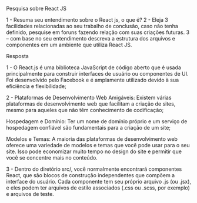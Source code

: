 Pesquisa sobre React JS

1 - Resuma seu entendimento sobre o React js, o que é?
2 - Eleja 3 facilidades relacionadas ao seu trabalho de conclusão, caso não tenha definido, pesquise em foruns fazendo relação com suas criações futuras.
3 – com base no seu entendimento descreva a estrutura dos arquivos e componentes em um ambiente que utiliza React JS.

Resposta

1 - O React.js é uma biblioteca JavaScript de código aberto que é usada principalmente para construir interfaces de usuário ou componentes de UI. Foi desenvolvido pelo Facebook e é amplamente utilizado devido à sua eficiência e flexibilidade;

2 - Plataformas de Desenvolvimento Web Amigáveis: Existem várias plataformas de desenvolvimento web que facilitam a criação de sites, mesmo para aqueles que não têm conhecimento de codificação;

Hospedagem e Domínio: Ter um nome de domínio próprio e um serviço de hospedagem confiável são fundamentais para a criação de um site;

Modelos e Temas: A maioria das plataformas de desenvolvimento web oferece uma variedade de modelos e temas que você pode usar para o seu site. Isso pode economizar muito tempo no design do site e permitir que você se concentre mais no conteúdo.

3 - Dentro do diretório src/, você normalmente encontrará componentes React, que são blocos de construção independentes que compõem a interface do usuário. Cada componente tem seu próprio arquivo .js (ou .jsx), e eles podem ter arquivos de estilo associados (.css ou .scss, por exemplo) e arquivos de teste.
